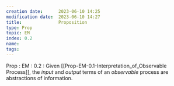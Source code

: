 ```yaml
---
creation date:		2023-06-10 14:25
modification date:	2023-06-10 14:27
title: 				Proposition
type: Prop
topic: EM
index: 0.2
name: 
tags: 
---
```

Prop : EM : 0.2 : Given [[Prop-EM-0.1-Interpretation_of_Observable Process]], the $input$ and $output$ terms of an $observable$ process are abstractions of information.